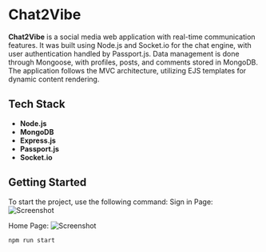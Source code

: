 # Chat2Vibe

**Chat2Vibe** is a social media web application with real-time communication features. It was built using Node.js and Socket.io for the chat engine, with user authentication handled by Passport.js. Data management is done through Mongoose, with profiles, posts, and comments stored in MongoDB. The application follows the MVC architecture, utilizing EJS templates for dynamic content rendering.

## Tech Stack

- **Node.js**
- **MongoDB**
- **Express.js**
- **Passport.js**
- **Socket.io**

## Getting Started

To start the project, use the following command:
Sign in Page:
![Screenshot](chat2vibe2024/public/gitImages/signin.png)

Home Page:
![Screenshot](chat2vibe2024/public/gitImages/home.png)
```bash
npm run start


